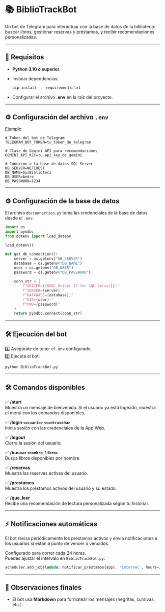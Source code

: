 
# 📚 BiblioTrackBot

Un bot de Telegram para interactuar con la base de datos de la biblioteca: buscar libros, gestionar reservas y préstamos, y recibir recomendaciones personalizadas.

---

## 🚀 Requisitos

- **Python 3.10 o superior**.
- Instalar dependencias:

  ```bash
  pip install -r requirements.txt
  ```

- Configurar el archivo **.env** en la raíz del proyecto.

---

## ⚙️ Configuración del archivo `.env`

Ejemplo:

```plaintext
# Token del bot de Telegram
TELEGRAM_BOT_TOKEN=tu_token_de_telegram

# Clave de Gemini API para recomendaciones
GEMINI_API_KEY=tu_api_key_de_gemini

# Conexión a la base de datos SQL Server
DB_SERVER=NEFEREST
DB_NAME=SysBiblioteca
DB_USER=Andre
DB_PASSWORD=1234
```

---

## ⚙️ Configuración de la base de datos

El archivo `db/connection.py` toma las credenciales de la base de datos desde el `.env`:

```python
import os
import pyodbc
from dotenv import load_dotenv

load_dotenv()

def get_db_connection():
    server = os.getenv("DB_SERVER")
    database = os.getenv("DB_NAME")
    user = os.getenv("DB_USER")
    password = os.getenv("DB_PASSWORD")

    conn_str = (
        f"DRIVER={{ODBC Driver 17 for SQL Server}};"
        f"SERVER={server};"
        f"DATABASE={database};"
        f"UID={user};"
        f"PWD={password}"
    )
    return pyodbc.connect(conn_str)
```

---

## 🛠️ Ejecución del bot

1️⃣ Asegúrate de tener el `.env` configurado.  
2️⃣ Ejecuta el bot:

```bash
python BiblioTrackBot.py
```

---

## 🛠️ Comandos disponibles

✅ **/start**  
Muestra un mensaje de bienvenida. Si el usuario ya está logeado, muestra el menú con los comandos disponibles.

✅ **/login `<usuario>` `<contraseña>`**  
Inicia sesión con las credenciales de la App Web.

✅ **/logout**  
Cierra la sesión del usuario.

✅ **/buscar `<nombre_libro>`**  
Busca libros disponibles por nombre.

✅ **/reservas**  
Muestra las reservas activas del usuario.

✅ **/prestamos**  
Muestra los préstamos activos del usuario y su estado.

✅ **/que_leer**  
Recibe una recomendación de lectura personalizada según tu historial.

---

## ⚡ Notificaciones automáticas

El bot revisa periódicamente los préstamos activos y envía notificaciones a los usuarios si están a punto de vencer o vencidos.

Configurado para correr cada 24 horas.  
Puedes ajustar el intervalo en `BiblioTrackBot.py`:

```python
scheduler.add_job(lambda: notificar_prestamos(app), 'interval', hours=24)
```

---

## 📝 Observaciones finales

- El bot usa **Markdown** para formatear los mensajes (negritas, cursivas, etc.).
